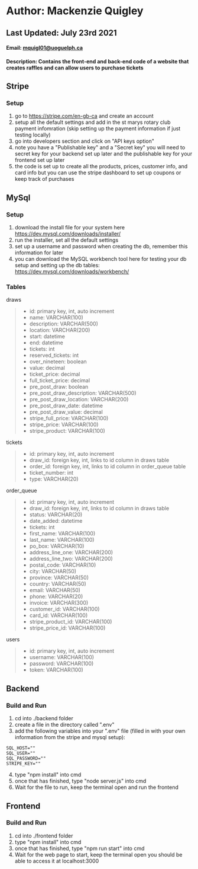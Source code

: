 # Author: Mackenzie Quigley
## Last Updated: July 23rd 2021
#### Email: mquigl01@uoguelph.ca
#### Description: Contains the front-end and back-end code of a website that creates raffles and can allow users to purchase tickets

## Stripe

### Setup
1. go to https://stripe.com/en-gb-ca and create an account
2. setup all the default settings and add in the st marys rotary club payment infomration (skip setting up the payment information if just testing locally)
3. go into developers section and click on "API keys option"
4. note you have a "Publishable key" and a "Secret key" you will need to secret key for your backend set up later and the publishable key for your frontend set up later
5. the code is set up to create all the products, prices, customer info, and card info but you can use the stripe dashboard to set up coupons or keep track of purchases

## MySql

### Setup
1. download the install file for your system here https://dev.mysql.com/downloads/installer/
2. run the installer, set all the default settings
3. set up a username and password when creating the db, remember this information for later
4. you can download the MySQL workbench tool here for testing your db setup and setting up the db tables: https://dev.mysql.com/downloads/workbench/

### Tables
draws
> - id: primary key, int, auto increment
> - name: VARCHAR(100)
> - description: VARCHAR(500)
> - location: VARCHAR(200)
> - start: datetime
> - end: datetime
> - tickets: int
> - reserved_tickets: int
> - over_nineteen: boolean
> - value: decimal
> - ticket_price: decimal
> - full_ticket_price: decimal
> - pre_post_draw: boolean
> - pre_post_draw_description: VARCHAR(500)
> - pre_post_draw_location: VARCHAR(200)
> - pre_post_draw_date: datetime
> - pre_post_draw_value: decimal
> - stripe_full_price: VARCHAR(100)
> - stripe_price: VARCHAR(100)
> - stripe_product: VARCHAR(100)

tickets
> - id: primary key, int, auto increment
> - draw_id: foreign key, int, links to id column in draws table
> - order_id: foreign key, int, links to id column in order_queue table
> - ticket_number: int
> - type: VARCHAR(20)

order_queue
> - id: primary key, int, auto increment
> - draw_id: foreign key, int, links to id column in draws table
> - status: VARCHAR(20)
> - date_added: datetime
> - tickets: int
> - first_name: VARCHAR(100)
> - last_name: VARCHAR(100)
> - po_box: VARCHAR(10)
> - address_line_one: VARCHAR(200)
> - address_line_two: VARCHAR(200)
> - postal_code: VARCHAR(10)
> - city: VARCHAR(50)
> - province: VARCHAR(50)
> - country: VARCHAR(50)
> - email: VARCHAR(50)
> - phone: VARCHAR(20)
> - invoice: VARCHAR(300)
> - customer_id: VARCHAR(100)
> - card_id: VARCHAR(100)
> - stripe_product_id: VARCHAR(100)
> - stripe_price_id: VARCHAR(100)

users
> - id: primary key, int, auto increment
> - username: VARCHAR(100)
> - password: VARCHAR(100)
> - token: VARCHAR(100)

## Backend

### Build and Run
1. cd into ./backend folder
2. create a file in the directory called ".env"
3. add the following variables into your ".env" file (filled in with your own information from the stripe and mysql setup):
````
SQL_HOST=""
SQL_USER=""
SQL_PASSWORD=""
STRIPE_KEY=""
````
4. type "npm install" into cmd
5. once that has finished, type "node server.js" into cmd
6. Wait for the file to run, keep the terminal open and run the frontend

## Frontend

### Build and Run
1. cd into ./frontend folder
2. type "npm install" into cmd
3. once that has finished, type "npm run start" into cmd
4. Wait for the web page to start, keep the terminal open you should be able to access it at localhost:3000